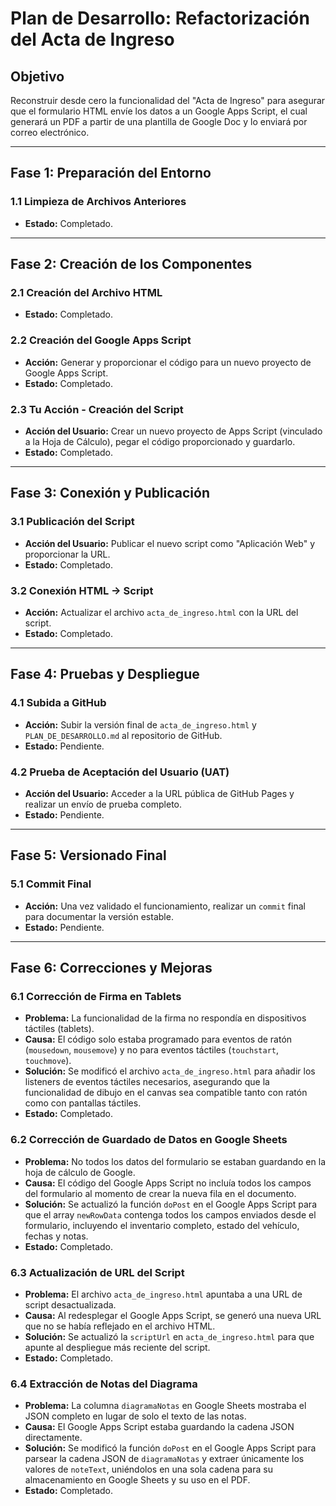# Plan de Desarrollo: Refactorización del Acta de Ingreso

## Objetivo
Reconstruir desde cero la funcionalidad del "Acta de Ingreso" para asegurar que el formulario HTML envíe los datos a un Google Apps Script, el cual generará un PDF a partir de una plantilla de Google Doc y lo enviará por correo electrónico.

---

## Fase 1: Preparación del Entorno

### 1.1 Limpieza de Archivos Anteriores
- **Estado:** Completado.

---

## Fase 2: Creación de los Componentes

### 2.1 Creación del Archivo HTML
- **Estado:** Completado.

### 2.2 Creación del Google Apps Script
- **Acción:** Generar y proporcionar el código para un nuevo proyecto de Google Apps Script.
- **Estado:** Completado.

### 2.3 Tu Acción - Creación del Script
- **Acción del Usuario:** Crear un nuevo proyecto de Apps Script (vinculado a la Hoja de Cálculo), pegar el código proporcionado y guardarlo.
- **Estado:** Completado.

---

## Fase 3: Conexión y Publicación

### 3.1 Publicación del Script
- **Acción del Usuario:** Publicar el nuevo script como "Aplicación Web" y proporcionar la URL.
- **Estado:** Completado.

### 3.2 Conexión HTML -> Script
- **Acción:** Actualizar el archivo `acta_de_ingreso.html` con la URL del script.
- **Estado:** Completado.

---

## Fase 4: Pruebas y Despliegue

### 4.1 Subida a GitHub
- **Acción:** Subir la versión final de `acta_de_ingreso.html` y `PLAN_DE_DESARROLLO.md` al repositorio de GitHub.
- **Estado:** Pendiente.

### 4.2 Prueba de Aceptación del Usuario (UAT)
- **Acción del Usuario:** Acceder a la URL pública de GitHub Pages y realizar un envío de prueba completo.
- **Estado:** Pendiente.

---

## Fase 5: Versionado Final

### 5.1 Commit Final
- **Acción:** Una vez validado el funcionamiento, realizar un `commit` final para documentar la versión estable.
- **Estado:** Pendiente.
---

## Fase 6: Correcciones y Mejoras

### 6.1 Corrección de Firma en Tablets
- **Problema:** La funcionalidad de la firma no respondía en dispositivos táctiles (tablets).
- **Causa:** El código solo estaba programado para eventos de ratón (`mousedown`, `mousemove`) y no para eventos táctiles (`touchstart`, `touchmove`).
- **Solución:** Se modificó el archivo `acta_de_ingreso.html` para añadir los listeners de eventos táctiles necesarios, asegurando que la funcionalidad de dibujo en el canvas sea compatible tanto con ratón como con pantallas táctiles.
- **Estado:** Completado.

### 6.2 Corrección de Guardado de Datos en Google Sheets
- **Problema:** No todos los datos del formulario se estaban guardando en la hoja de cálculo de Google.
- **Causa:** El código del Google Apps Script no incluía todos los campos del formulario al momento de crear la nueva fila en el documento.
- **Solución:** Se actualizó la función `doPost` en el Google Apps Script para que el array `newRowData` contenga todos los campos enviados desde el formulario, incluyendo el inventario completo, estado del vehículo, fechas y notas.
- **Estado:** Completado.

### 6.3 Actualización de URL del Script
- **Problema:** El archivo `acta_de_ingreso.html` apuntaba a una URL de script desactualizada.
- **Causa:** Al redesplegar el Google Apps Script, se generó una nueva URL que no se había reflejado en el archivo HTML.
- **Solución:** Se actualizó la `scriptUrl` en `acta_de_ingreso.html` para que apunte al despliegue más reciente del script.
- **Estado:** Completado.

### 6.4 Extracción de Notas del Diagrama
- **Problema:** La columna `diagramaNotas` en Google Sheets mostraba el JSON completo en lugar de solo el texto de las notas.
- **Causa:** El Google Apps Script estaba guardando la cadena JSON directamente.
- **Solución:** Se modificó la función `doPost` en el Google Apps Script para parsear la cadena JSON de `diagramaNotas` y extraer únicamente los valores de `noteText`, uniéndolos en una sola cadena para su almacenamiento en Google Sheets y su uso en el PDF.
- **Estado:** Completado.